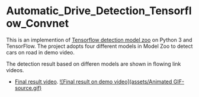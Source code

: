 # Automatic_Drive_Detection_Tensorflow_Convnet

This is an implemention of [Tensorflow detection model zoo](https://github.com/tensorflow/models/blob/master/research/object_detection/g3doc/detection_model_zoo.md) on Python 3 and TensorFlow. The project adopts four different models in Model Zoo to detect cars on road in demo video. 

The detection result based on differen models are shown in flowing link videos.
* [Final result video](https://www.youtube.com/watch?v=Pv2qcNR-PMs).
    [![Final result on demo video](assets/Animated GIF-source.gif)](https://www.youtube.com/watch?v=Pv2qcNR-PMs)
